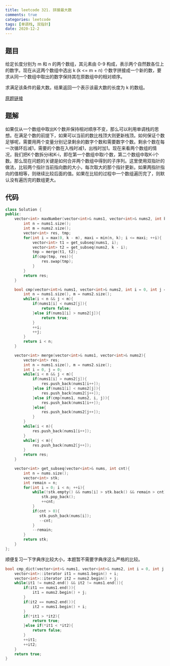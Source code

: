 ```yaml
---
title: leetcode 321. 拼接最大数
comments: true
categories: leetcode
tags: [单调栈, 双指针]
date: 2020-12-2
---
```


## 题目
给定长度分别为 m 和 n 的两个数组，其元素由 0-9 构成，表示两个自然数各位上的数字。现在从这两个数组中选出 k (k <= m + n) 个数字拼接成一个新的数，要求从同一个数组中取出的数字保持其在原数组中的相对顺序。

求满足该条件的最大数。结果返回一个表示该最大数的长度为 k 的数组。

[原题链接](https://leetcode-cn.com/problems/create-maximum-number/)
## 题解
如果仅从一个数组中取出K个数并保持相对顺序不变，那么可以利用单调栈的思想。在满足个数的前提下，如果可以当前的数比栈顶大则更新栈顶。如何保证个数足够呢，需要用两个变量分别记录剩余的数字个数和需要数字个数。剩余个数在每一次循环后减1，需要的个数在入栈时减1，出栈时加1。现在来看两个数组的情况，我们把K个数拆分i和K-i，即在第一个数组中取i个数，第二个数组中取K-i个数。那么现在问题的关键是如何合并两个数组中得到的子序列。这里使用双指针的做法，比较两个指针当前指向数的大小，每次取大的那个指针更新。如果两指针指向的值相等，则继续比较后面的值。如果在比较的过程中一个数组遍历完了，则默认没有遍历完的数组更大。
## 代码
```cpp 
class Solution {
public:
    vector<int> maxNumber(vector<int>& nums1, vector<int>& nums2, int k) {
        int n = nums1.size();
        int m = nums2.size();
        vector<int> res, tmp;
        for(int i = max(0, k - m), maxi = min(n, k); i <= maxi; ++i){
            vector<int> t1 = get_subseq(nums1, i);
            vector<int> t2 = get_subseq(nums2, k - i);
            tmp = merge(t1, t2);
            if(cmp(tmp, res)){
                res.swap(tmp);
            }
        }
        return res;
    }

    bool cmp(vector<int>& nums1, vector<int>& nums2, int i = 0, int j = 0){
        int n = nums1.size(), m = nums2.size();
        while(i < n && j < m){
            if(nums1[i] < nums2[j]){
                return false;
            }else if(nums1[i] > nums2[j]){
                return true;
            }
            ++i;
            ++j;
        }
        return i < n;
    }

    vector<int> merge(vector<int>& nums1, vector<int>& nums2){
        vector<int> res;
        int n = nums1.size(), m = nums2.size();
        int i = 0, j = 0;
        while(i < n && j < m){
            if(nums1[i] > nums2[j]){
                res.push_back(nums1[i++]);
            }else if(nums1[i] < nums2[j]){
                res.push_back(nums2[j++]);
            }else if(cmp(nums1, nums2, i, j)){
                res.push_back(nums1[i++]);
            }else{
                res.push_back(nums2[j++]);
            }
        }
        while(i < n){
            res.push_back(nums1[i++]);
        }
        while(j < m){
            res.push_back(nums2[j++]);
        }
        return res;
    }

    vector<int> get_subseq(vector<int>& nums, int cnt){
        int n = nums.size();
        vector<int> stk;
        int remain = n;
        for(int i = 0; i < n; ++i){
            while(!stk.empty() && nums[i] > stk.back() && remain > cnt){
                stk.pop_back();
                ++cnt;
            }
            if(cnt > 0){
               stk.push_back(nums[i]); 
               --cnt;
            }
            --remain;
        }
        return stk;
    }
};
```

顺便复习一下字典序比较大小，本题暂不需要字典序这么严格的比较。
```cpp
bool cmp_dict(vector<int>& nums1, vector<int>& nums2, int i = 0, int j = 0){
    vector<int>::iterator it1 = nums1.begin() + i;
    vector<int>::iterator it2 = nums2.begin() + j;
    while(it1 != nums2.end() && it2 != nums1.end()){
        if(it1 == nums1.end()){
            it1 = nums2.begin() + j;
        }
        if(it2 == nums2.end()){
            it2 = nums1.begin() + i;
        }
        if(*it1 > *it2){
            return true;
        }else if(*it1 < *it2){
            return false;
        }
        ++it1;
        ++it2;
    }
    return true;
}
```